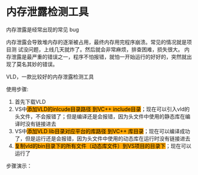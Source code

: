 # 内存泄露检测工具



内存泄露是经常出现的常见 bug

内存泄露会导致堆内存的逐渐被占用，最终内存用完程序崩溃。常见的情况就是项目测 试没问题，上线几天就炸了。然后就会非常麻烦，排查困难，损失很大。 内存泄露是最严重的错误之一，程序不怕报错，就怕一开始运行的好好的，突然就出 现了莫名其妙的错误。



VLD，一款比较好的内存泄露检测工具



使用步骤:

1. 首先下载VLD
2. VS中<mark style="background-color:orange;">添加VLD的inlcude目录路径 到VC++ include目录</mark>；现在可以引入vld的头文件，不会报错了；但是编译还是会报错，因为头文件中使用的静态库在编译时没有链接进去
3. VS中<mark style="background-color:orange;">添加VLD lib目录对应平台的库路径 到VC++ 库目录</mark>；现在可以编译成功了，但是运行还是会报错，因为头文件中使用的动态库在运行时没有链接进去
4. <mark style="background-color:orange;">复制vld的bin目录下的所有文件（动态库文件）到VS项目的目录下</mark>；现在可以运行了



步骤演示：

<figure><img src="../../.gitbook/assets/媒体1898.gif" alt=""><figcaption></figcaption></figure>









